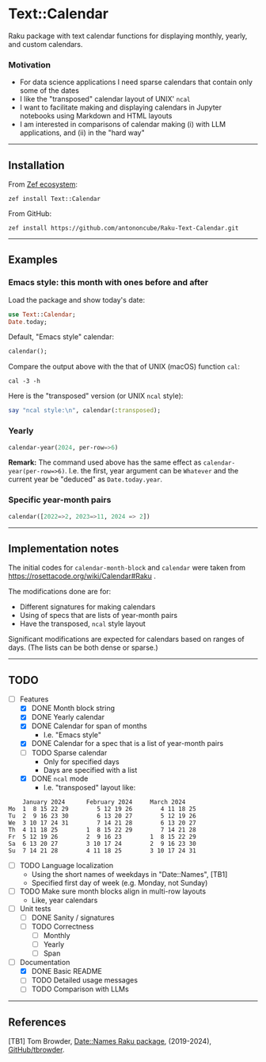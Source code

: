# Text::Calendar

Raku package with text calendar functions for displaying monthly, yearly, and custom calendars.

### Motivation

- For data science applications I need sparse calendars that contain only some of the dates 
- I like the "transposed" calendar layout of UNIX' `ncal`
- I want to facilitate making and displaying calendars in Jupyter notebooks using Markdown and HTML layouts  
- I am interested in comparisons of calendar making (i) with LLM applications, and (ii) in the "hard way" 

-----

## Installation

From [Zef ecosystem](https://raku.land):

```
zef install Text::Calendar
```

From GitHub:

```
zef install https://github.com/antononcube/Raku-Text-Calendar.git
```

-----

## Examples

### Emacs style: this month with ones before and after

Load the package and show today's date:

```raku
use Text::Calendar;
Date.today;
```

Default, "Emacs style" calendar:

```raku
calendar();
```

Compare the output above with the that of UNIX (macOS) function `cal`:

```shell
cal -3 -h
```

Here is the "transposed" version (or UNIX `ncal` style):

```raku
say "ncal style:\n", calendar(:transposed);
```

### Yearly 

```raku
calendar-year(2024, per-row=>6)
```

**Remark:** The command used above has the same effect as `calendar-year(per-row=>6)`. 
I.e. the first, year argument can be `Whatever` and the current year be "deduced" as `Date.today.year`.

### Specific year-month pairs

```raku
calendar([2022=>2, 2023=>11, 2024 => 2])
```

-----

## Implementation notes

The initial codes for `calendar-month-block` and `calendar` were taken from https://rosettacode.org/wiki/Calendar#Raku .

The modifications done are for:
- Different signatures for making calendars
- Using of specs that are lists of year-month pairs
- Have the transposed, `ncal` style layout

Significant modifications are expected for calendars based on ranges of days.
(The lists can be both dense or sparse.)

-----

## TODO

- [ ] Features
  - [X] DONE Month block string
  - [X] DONE Yearly calendar
  - [X] DONE Calendar for span of months
    - I.e. "Emacs style"
  - [X] DONE Calendar for a spec that is a list of year-month pairs
  - [ ] TODO Sparse calendar
    - Only for specified days
    - Days are specified with a list
  - [X] DONE `ncal` mode 
    - I.e. "transposed" layout like:
```
    January 2024      February 2024     March 2024        
Mo  1  8 15 22 29        5 12 19 26        4 11 18 25   
Tu  2  9 16 23 30        6 13 20 27        5 12 19 26   
We  3 10 17 24 31        7 14 21 28        6 13 20 27   
Th  4 11 18 25        1  8 15 22 29        7 14 21 28   
Fr  5 12 19 26        2  9 16 23        1  8 15 22 29   
Sa  6 13 20 27        3 10 17 24        2  9 16 23 30   
Su  7 14 21 28        4 11 18 25        3 10 17 24 31
```
  - [ ] TODO Language localization
    - Using the short names of weekdays in "Date::Names", [TB1]
    - Specified first day of week (e.g. Monday, not Sunday)
  - [ ] TODO Make sure month blocks align in multi-row layouts
    - Like, year calendars
- [ ] Unit tests
  - [ ] DONE Sanity / signatures
  - [ ] TODO Correctness
    - [ ] Monthly
    - [ ] Yearly
    - [ ] Span
- [ ] Documentation
  - [X] DONE Basic README
  - [ ] TODO Detailed usage messages
  - [ ] TODO Comparison with LLMs

-----

## References

[TB1] Tom Browder,
[Date::Names Raku package](https://github.com/tbrowder/Date-Names),
(2019-2024),
[GitHub/tbrowder](https://github.com/tbrowder).